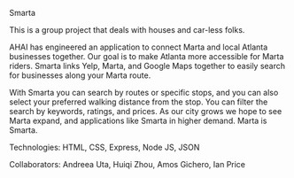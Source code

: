 Smarta

This is a group project that deals with houses and car-less folks.


AHAI has engineered an application to connect Marta and local Atlanta businesses together. Our goal is to make Atlanta more accessible for Marta riders. Smarta links Yelp, Marta, and Google Maps together to easily search for businesses along your Marta route.

With Smarta you can search by routes or specific stops, and you can also select your preferred walking distance from the stop. You can filter the search by keywords, ratings, and prices. As our city grows we hope to see Marta expand, and applications like Smarta in higher demand. Marta is Smarta.


Technologies: HTML, CSS, Express, Node JS, JSON

Collaborators: Andreea Uta, Huiqi Zhou, Amos Gichero, Ian Price
